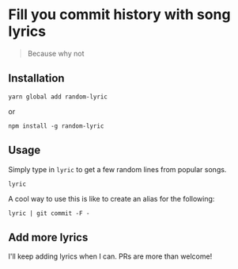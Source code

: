 # Fill you commit history with song lyrics

> Because why not

## Installation
```
yarn global add random-lyric
```
 
 or
 
```
npm install -g random-lyric
```
 
 
## Usage

Simply type in `lyric` to get a few random lines from popular songs.

```
lyric
```

A cool way to use this is like to create an alias for the following:

```
lyric | git commit -F -
```

## Add more lyrics

I'll keep adding lyrics when I can. PRs are more than welcome!
